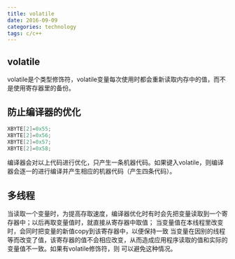 ```yaml
---
title: volatile
date: 2016-09-09
categories: technology
tags: c/c++
---
```



## volatile
volatile是个类型修饰符，volatile变量每次使用时都会重新读取内存中的值，而不是使用寄存器里的备份。

## 防止编译器的优化

```cpp
XBYTE[2]=0x55;
XBYTE[2]=0x56;
XBYTE[2]=0x57;
XBYTE[2]=0x58;
```

编译器会对以上代码进行优化，只产生一条机器代码。如果键入volatile，则编译器会逐一的进行编译并产生相应的机器代码（产生四条代码）。

## 多线程
当读取一个变量时，为提高存取速度，编译器优化时有时会先把变量读取到一个寄存器中；以后再取变量值时，就直接从寄存器中取值；
当变量值在本线程里改变时，会同时把变量的新值copy到该寄存器中，以便保持一致
当变量在因别的线程等而改变了值，该寄存器的值不会相应改变，从而造成应用程序读取的值和实际的变量值不一致。如果有volatile修饰符，则
可以避免这种情况。
